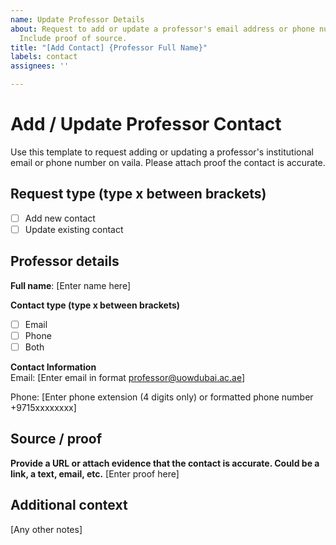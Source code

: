 ```yaml
---
name: Update Professor Details
about: Request to add or update a professor's email address or phone number on vaila.
  Include proof of source.
title: "[Add Contact] {Professor Full Name}"
labels: contact
assignees: ''

---
```


# Add / Update Professor Contact

Use this template to request adding or updating a professor's institutional email or phone number on vaila. Please attach proof the contact is accurate.

## Request type (type x between brackets)
- [ ] Add new contact
- [ ] Update existing contact

## Professor details
**Full name**: [Enter name here]

**Contact type  (type x between brackets)**  
- [ ] Email  
- [ ] Phone  
- [ ] Both

**Contact Information**  
Email: [Enter email in format professor@uowdubai.ac.ae]

Phone: [Enter phone extension (4 digits only) or formatted phone number +9715xxxxxxxx]

## Source / proof
**Provide a URL or attach evidence that the contact is accurate. Could be a link, a text, email, etc.**
[Enter proof here]

## Additional context
[Any other notes]
